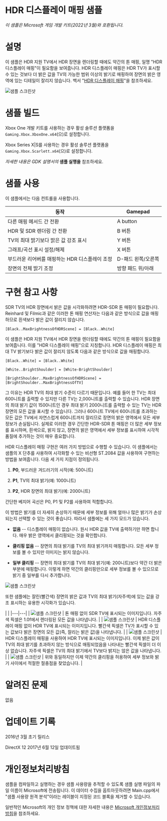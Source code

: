 # HDR 디스플레이 매핑 샘플

*이 샘플은 Microsoft 게임 개발 키트(2022년 3월)와 호환됩니다.*

# 설명

이 샘플은 HDR 지원 TV에서 HDR 장면을 렌더링할 때에도 약간의 톤 매핑, 일명 "HDR 디스플레이 매핑"이 필요함을 보여줍니다. HDR 디스플레이 매핑은 HDR TV가 표시할 수 있는 것보다 더 밝은 값을 TV의 가능한 범위 이상의 밝기로 매핑하여 장면의 밝은 영역에 있는 디테일이 잘리지 않습니다. 백서 "[HDR 디스플레이 매핑](http://aka.ms/hdr-display-mapping)"을 참조하세요.

![샘플 스크린샷](./media/image1.png)

# 샘플 빌드

Xbox One 개발 키트를 사용하는 경우 활성 솔루션 플랫폼을 `Gaming.Xbox.XboxOne.x64`(으)로 설정합니다.

Xbox Series X|S를 사용하는 경우 활성 솔루션 플랫폼을 `Gaming.Xbox.Scarlett.x64`(으)로 설정합니다.

*자세한 내용은* *GDK 설명서의* __샘플 실행을__ 참조하세요.&nbsp;

# 샘플 사용

이 샘플에서는 다음 컨트롤을 사용합니다.

| 동작 | Gamepad |
|---|---|
| 다른 매핑 메서드 간 전환 | A button |
| HDR 및 SDR 렌더링 간 전환 | B 버튼 |
| TV의 최대 밝기보다 밝은 값 강조 표시 | Y 버튼 |
| 그래프/곡선 표시 설정/해제 | X 버튼 |
| 부드러운 리어버를 매핑하는 HDR 디스플레이 조정 | D-패드 왼쪽/오른쪽 |
| 장면의 전체 밝기 조정 | 방향 패드 위/아래 |

# 구현 참고 사항

SDR TV의 HDR 장면에서 밝은 값을 시각화하려면 HDR-SDR 톤 매핑이 필요합니다. Reinhard 및 Filmic과 같은 이러한 톤 매핑 연산자는 다음과 같은 방식으로 값을 매핑하므로 흰색보다 밝은 값이 잘리지 않습니다.

```
[Black..MaxBrightnessOfHDRScene] = [Black..White]
```


이 샘플은 HDR 지원 TV에서 HDR 장면을 렌더링할 때에도 약간의 톤 매핑이 필요함을 보여줍니다. 이를 "HDR 디스플레이 매핑"으로 지칭합니다. HDR 디스플레이 매핑은 최대 TV 밝기보다 밝은 값이 잘리지 않도록 다음과 같은 방식으로 값을 매핑합니다.

```
[Black..White] = [Black..White]

[White..BrightShoulder] = [White-BrightShoulder]

[BrightShoulder..MaxBrightnessOfHDRScene] = [BrightShoulder..MaxBrightnessOfTV]
```


그 이유는 HDR TV의 최대 밝기 수준이 다르기 때문입니다. 예를 들어 한 TV는 최대 600니트를 출력할 수 있지만 다른 TV는 2,000니트를 출력할 수 있습니다. HDR 장면의 최대 밝기 값이 1500니트인 경우 최대 밝기 2000니트를 출력할 수 있는 TV는 HDR 장면의 모든 값을 표시할 수 있습니다. 그러나 600니트 TV에서 600니트를 초과하는 모든 값은 TV에서 자연스럽게 600니트까지 잘리므로 장면의 밝은 영역에서 모든 세부 정보가 손실됩니다. 실제로 이러한 경우 간단한 HDR-SDR 톤 매핑은 더 많은 세부 정보를 표시하며, 흰색으로, 밝지 않고, 장면의 밝은 영역에서 세부 정보를 표시하여 시각적 품질에 추가하는 것이 매우 중요합니다.

HDR 디스플레이 매핑 구현은 여러 가지 방법으로 수행할 수 있습니다. 이 샘플에서는 샘플의 X 단추를 사용하여 시각화할 수 있는 비선형 ST.2084 값을 사용하여 구현하는 방법을 보여줍니다. 다음 세 가지 지점이 정의됩니다.

1. **P0**, 부드러운 겨드러기의 시작(예: 500니트)

2. **P1**, TV의 최대 밝기(예: 1000니트)

3. **P2**, HDR 장면의 최대 밝기(예: 2000니트)

간단한 베지어 곡선은 P0, P1 및 P2를 사용하여 적합합니다.

이 방법은 밝기를 더 자세히 손상하기 때문에 세부 정보를 위해 얼마나 많은 밝기가 손상되는지 선택할 수 있는 것이 좋습니다. 따라서 샘플에는 세 가지 모드가 있습니다.

- **없음** -- 디스플레이 매핑이 없습니다. 원시 HDR 값을 TV에 출력하기만 하면 합니다. 매우 밝은 영역에서 클리핑되는 것을 확인합니다.

- **클리핑 없음** -- 장면의 최대 밝기를 TV의 최대 밝기까지 매핑합니다. 모든 세부 정보를 볼 수 있지만 이미지는 밝지 않습니다.

- **일부 클리핑** -- 장면의 최대 밝기를 TV의 최대 밝기(예: 200니트)보다 약간 더 밝은 부분에 매핑합니다. 이렇게 하면 약간의 클리핑만으로 세부 정보를 볼 수 있으므로 밝기 중 일부를 다시 추가합니다.

![샘플 스크린샷](./media/image2.png)

또한 샘플에는 잘린(빨간색) 장면의 밝은 값과 TV의 최대 밝기(자주색)에 있는 값을 강조 표시하는 유용한 시각화가 있습니다.

|  |
|---|---|
| ![샘플 스크린샷](./media/image3.jpeg) | 톤 매핑 없이 SDR TV에 표시되는 이미지입니다. 자주색 픽셀은 1.0f에서 렌더링된 모든 값을 나타냅니다. |
| ![샘플 스크린샷](./media/image4.jpeg) | HDR 디스플레이 매핑 없이 HDR TV에 표시되는 이미지입니다. 빨간색 픽셀은 TV가 표시할 수 있는 값보다 밝은 장면의 모든 값(즉, 잘리는 밝은 값)을 나타냅니다. |
| ![샘플 스크린샷](./media/image5.jpeg) | HDR 디스플레이 매핑을 사용하여 HDR TV에 표시되는 이미지입니다. 이제 밝은 값이 TV의 최대 밝기를 초과하지 않는 방식으로 매핑되었음을 나타내는 빨간색 픽셀이 더 이상 없습니다. 자주색 픽셀은 TV의 최대 밝기에서 TV보다 밝지는 않은 값을 나타냅니다. |
| ![샘플 스크린샷](./media/image6.jpeg) | 위와 동일하지만 이제 약간의 클리핑을 허용하여 세부 정보와 밝기 사이에서 적절한 절충점을 찾았습니다. |

# 알려진 문제

없음

# 업데이트 기록

2016년 3월 초기 릴리스

DirectX 12 2017년 6월 12일 업데이트됨

# 개인정보처리방침

샘플을 컴파일하고 실행하는 경우 샘플 사용량을 추적할 수 있도록 샘플 실행 파일의 파일 이름이 Microsoft에 전송됩니다. 이 데이터 수집을 옵트아웃하려면 Main.cpp에서 "샘플 사용량 원격 분석"이라는 레이블이 지정된 코드 블록을 제거할 수 있습니다.

일반적인 Microsoft의 개인 정보 정책에 대한 자세한 내용은 [Microsoft 개인정보처리방침](https://privacy.microsoft.com/en-us/privacystatement/)을 참조하세요.


